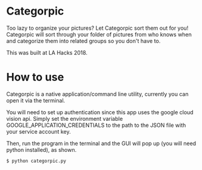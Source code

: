 # Categorpic

Too lazy to organize your pictures? Let Categorpic sort them out for you! Categorpic will sort through your folder of pictures from who knows when and categorize them into related groups so you don't have to.

This was built at LA Hacks 2018.

# How to use

Categorpic is a native application/command line utility, currently you can open it via the terminal.

You will need to set up authentication since this app uses the google cloud vision api. Simply set the environment variable GOOGLE_APPLICATION_CREDENTIALS to the path to the JSON file with your service account key.

Then, run the program in the terminal and the GUI will pop up (you will need python installed), as shown.

`$ python categorpic.py`

